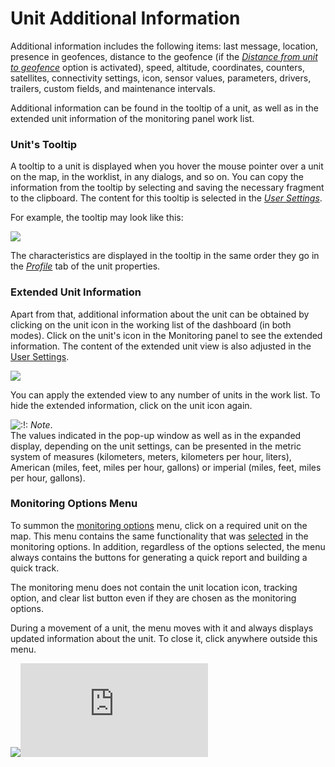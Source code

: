 # Unit Additional Information

Additional information includes the following items: last message, location, presence in geofences, distance to the geofence \(if the [_Distance from unit to geofence_](https://docs.wialon.com/en/hosting/user/set/general#general_settings) option is activated\), speed, altitude, coordinates, counters, satellites, connectivity settings, icon, sensor values, parameters, drivers, trailers, custom fields, and maintenance intervals.

Additional information can be found in the tooltip of a unit, as well as in the extended unit information of the monitoring panel work list.

### Unit's Tooltip <a id="unit_s_tooltip"></a>

A tooltip to a unit is displayed when you hover the mouse pointer over a unit on the map, in the worklist, in any dialogs, and so on. You can copy the information from the tooltip by selecting and saving the necessary fragment to the clipboard. The content for this tooltip is selected in the [_User Settings_](https://docs.wialon.com/en/hosting/user/set/general#show_additional_information_about_the_unit).

For example, the tooltip may look like this:

![](https://docs.wialon.com/en/hosting/_media/monitor/tooltip.png)

The characteristics are displayed in the tooltip in the same order they go in the [_Profile_](https://docs.wialon.com/en/hosting/cms/units/charact) tab of the unit properties.

### Extended Unit Information <a id="extended_unit_information"></a>

Apart from that, additional information about the unit can be obtained by clicking on the unit icon in the working list of the dashboard \(in both modes\). Click on the unit's icon in the Monitoring panel to see the extended information. The content of the extended unit view is also adjusted in the [User Settings](https://docs.wialon.com/en/hosting/user/set/general#show_additional_information_about_the_unit).

![](https://docs.wialon.com/en/hosting/_media/monitor/unitinfo.png)

You can apply the extended view to any number of units in the work list. To hide the extended information, click on the unit icon again.

![:!:](https://docs.wialon.com/en/hosting/lib/images/smileys/icon_exclaim.gif) _Note_.  
The values indicated in the pop-up window as well as in the expanded display, depending on the unit settings, can be presented in the metric system of measures \(kilometers, meters, kilometers per hour, liters\), American \(miles, feet, miles per hour, gallons\) or imperial \(miles, feet, miles per hour, gallons\).

### Monitoring Options Menu <a id="monitoring_options_menu"></a>

To summon the [monitoring options](https://docs.wialon.com/en/hosting/user/monitor/icons) menu, click on a required unit on the map. This menu contains the same functionality that was [selected](https://docs.wialon.com/en/hosting/user/monitor/icons) in the monitoring options. In addition, regardless of the options selected, the menu always contains the buttons for generating a quick report and building a quick track.

The monitoring menu does not contain the unit location icon, tracking option, and clear list button even if they are chosen as the monitoring options.

During a movement of a unit, the menu moves with it and always displays updated information about the unit. To close it, click anywhere outside this menu.

![](https://docs.wialon.com/en/hosting/_media/monitor/menu_duplicate.png)![](https://docs.wialon.com/en/hosting/lib/exe/indexer.php?id=user%3Amonitor%3Aextra&1550649618)

